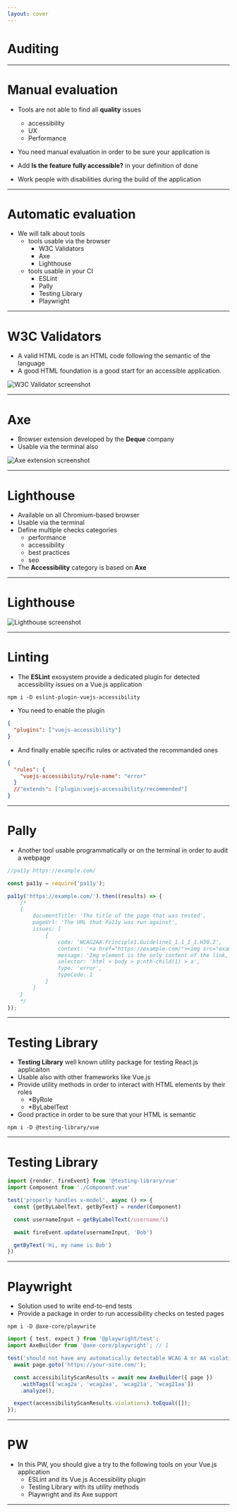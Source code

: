 ```yaml
---
layout: cover
---
```


# Auditing

---

# Manual evaluation

* Tools are not able to find all **quality** issues
    * accessibility
    * UX
    * Performance

* You need manual evaluation in order to be sure your application is 

* Add **Is the feature fully accessible?** in your definition of done

* Work people with disabilities during the build of the application
    
---

# Automatic evaluation

* We will talk about tools
    * tools usable via the browser
        * W3C Validators
        * Axe
        * Lighthouse
    * tools usable in your CI
        * ESLint
        * Pally
        * Testing Library
        * Playwright
        
---

# W3C Validators

* A valid HTML code is an HTML code following the semantic of the language
* A good HTML foundation is a good start for an accessible application.

![W3C Validator screenshot](/images/w3cvalidator.png)

---

# Axe

* Browser extension developed by the **Deque** company
* Usable via the terminal also

![Axe extension screenshot](https://arctouch.com/wp-content/uploads/2022/08/axe-devtools-accessibility-chrome-extension.png)

---

# Lighthouse

* Available on all Chromium-based browser
* Usable via the terminal
* Define multiple checks categories
    * performance
    * accessibility
    * best practices
    * seo
* The **Accessibility** category is based on **Axe**

--- 

# Lighthouse

![Lighthouse screenshot](https://f.hellowork.com/bdmtools/2019/12/google-Lighthouse-report.png)

--- 

# Linting

* The **ESLint** exosystem provide a dedicated plugin for detected accessibility issues on a Vue.js application 

```
npm i -D eslint-plugin-vuejs-accessibility
```

* You need to enable the plugin 

```json
{
  "plugins": ["vuejs-accessibility"]
}
```

* And finally enable specific rules or activated the recommanded ones

```json
{
  "rules": {
    "vuejs-accessibility/rule-name": "error"
  }
  //"extends": ["plugin:vuejs-accessibility/recommended"]
}
```

--- 

# Pally

* Another tool usable programmatically or on the terminal in order to audit a webpage

```javascript
//pa11y https://example.com/

const pa11y = require('pa11y');

pa11y('https://example.com/').then((results) => {
    /*
    {
        documentTitle: 'The title of the page that was tested',
        pageUrl: 'The URL that Pa11y was run against',
        issues: [
            {
                code: 'WCAG2AA.Principle1.Guideline1_1.1_1_1.H30.2',
                context: '<a href="https://example.com/"><img src="example.jpg" alt=""/></a>',
                message: 'Img element is the only content of the link, but is missing alt text. The alt text should describe the purpose of the link.',
                selector: 'html > body > p:nth-child(1) > a',
                type: 'error',
                typeCode: 1
            }
        ]
    }
    */
});
```

---

# Testing Library

* **Testing Library** well known utility package for testing React.js applicaiton
* Usable also with other frameworks like Vue.js
* Provide utility methods in order to interact with HTML elements by their roles
    * *ByRole
    * *ByLabelText
* Good practice in order to be sure that your HTML is semantic

```shell
npm i -D @testing-library/vue
```

---

# Testing Library

```javascript
import {render, fireEvent} from '@testing-library/vue'
import Component from './Component.vue'

test('properly handles v-model', async () => {
  const {getByLabelText, getByText} = render(Component)

  const usernameInput = getByLabelText(/username/i)

  await fireEvent.update(usernameInput, 'Bob')

  getByText('Hi, my name is Bob')
})
```

---

# Playwright

* Solution used to write end-to-end tests
* Provide a package in order to run accessibility checks on tested pages

```shell
npm i -D @axe-core/playwrite 
```

```javascript 
import { test, expect } from '@playwright/test';
import AxeBuilder from '@axe-core/playwright'; // 1

test('should not have any automatically detectable WCAG A or AA violations', async ({ page }) => {
  await page.goto('https://your-site.com/');

  const accessibilityScanResults = await new AxeBuilder({ page })
    .withTags(['wcag2a', 'wcag2aa', 'wcag21a', 'wcag21aa'])
    .analyze();

  expect(accessibilityScanResults.violations).toEqual([]);
});
```

---

# PW

* In this PW, you should give a try to the following tools on your Vue.js application
  * ESLint and its Vue.js Accessibility plugin
  * Testing Library with its utility methods
  * Playwright and its Axe support

---
